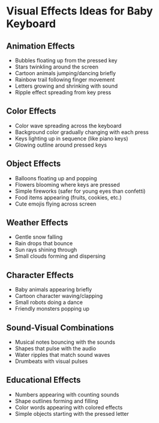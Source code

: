 # Visual Effects Ideas for Baby Keyboard

## Animation Effects
- Bubbles floating up from the pressed key
- Stars twinkling around the screen
- Cartoon animals jumping/dancing briefly
- Rainbow trail following finger movement
- Letters growing and shrinking with sound
- Ripple effect spreading from key press

## Color Effects
- Color wave spreading across the keyboard
- Background color gradually changing with each press
- Keys lighting up in sequence (like piano keys)
- Glowing outline around pressed keys

## Object Effects
- Balloons floating up and popping
- Flowers blooming where keys are pressed
- Simple fireworks (safer for young eyes than confetti)
- Food items appearing (fruits, cookies, etc.)
- Cute emojis flying across screen

## Weather Effects
- Gentle snow falling
- Rain drops that bounce
- Sun rays shining through
- Small clouds forming and dispersing

## Character Effects
- Baby animals appearing briefly
- Cartoon character waving/clapping
- Small robots doing a dance
- Friendly monsters popping up

## Sound-Visual Combinations
- Musical notes bouncing with the sounds
- Shapes that pulse with the audio
- Water ripples that match sound waves
- Drumbeats with visual pulses

## Educational Effects
- Numbers appearing with counting sounds
- Shape outlines forming and filling
- Color words appearing with colored effects
- Simple objects starting with the pressed letter 